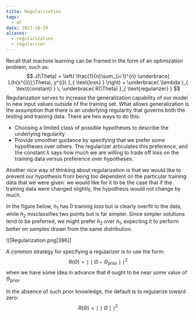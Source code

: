 ```yaml
---
title: Regularization
tags:
  - ml
date: 2023-10-29
aliases:
  - regularization
  - regularizer
---
```

Recall that machine learning can be framed in the form of an optimization problem, such as:
$$
J(\Theta) = \left( \frac{1}{n}\sum_{i=1}^{n} \underbrace{ L(h(x^{(i)};\Theta), y^{i}) }_{ \text{loss} } \right) + \underbrace{ \lambda }_{ \text{constant} } \;  \underbrace{ R(\Theta) }_{ \text{regularizer} }
$$
Regularization serves to increase the generalization capability of our model to new input values outside of the training set. What allows generalization is the assumption that there is an underlying regularity that governs both the testing and training data. There are two ways to do this:
- Choosing a limited class of possible hypotheses to describe the underlying regularity
- Provide smoother guidance by specifying that we prefer some hypotheses over others. The regularizer articulates this preference, and the constant $\lambda$ says how much we are willing to trade off loss on the training data versus preference over hypotheses.

Another nice way of thinking about regularization is that we would like to prevent our hypothesis from being too dependent on the particular training data that we were given: we would like for it to be the case that if the training data were changed slightly, the hypothesis would not change by much.

In the figure below, $h_{1}$ has $0$ training loss but is clearly overfit to the data, while $h_{2}$ misclassifies two points but is far simpler. Since simpler solutions tend to be preferred, we might prefer $h_{2}$ over $h_{1}$, expecting it to perform better on samples drawn from the same distribution. 


![[Regularization.png|396]]

A common strategy for specifying a regularizer is to use the form:
$$
R(\Theta) = \mid \mid \Theta - \Theta_{\text{prior}} \mid \mid^{2}
$$
when we have some idea in advance that $\theta$ ought to be near some value of $\Theta_{\text{prior}}$.

In the absence of such prior knowledge, the default is to regularize toward zero:
$$
R(\Theta) = \mid \mid \Theta \mid \mid^{2}
$$